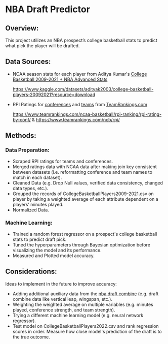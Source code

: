 # NBA Draft Predictor

## Overview: 

This project utilizes an NBA prospect’s college basketball stats to predict what pick the player will be drafted. 

## Data Sources: 

- NCAA season stats for each player from Aditya Kumar's [College Basketball 2009-2021 + NBA Advanced Stats](https://www.kaggle.com/datasets/adityak2003/college-basketball-players-20092021?resource=download)

  https://www.kaggle.com/datasets/adityak2003/college-basketball-players-20092021?resource=download

- RPI Ratings for [conferences](https://www.teamrankings.com/ncaa-basketball/rpi-ranking/rpi-rating-by-conf/) and [teams](https://www.teamrankings.com/ncb/rpi/) from [TeamRankings.com](https://www.teamrankings.com/)

  https://www.teamrankings.com/ncaa-basketball/rpi-ranking/rpi-rating-by-conf/ & https://www.teamrankings.com/ncb/rpi/

## Methods: 

### Data Preparation:

- Scraped RPI ratings for teams and conferences.
- Merged ratings data with NCAA data after making join key consistent between datasets (i.e. reformatting conference and team names to match in each dataset).
- Cleaned Data (e.g. Drop Null values, verified data consistency, changed data types, etc.).
- Grouped the records of CollegeBasketballPlayers2009-2021.csv on player by taking a weighted average of each attribute dependent on a players’ minutes played.
- Normalized Data.

### Machine Learning:

- Trained a random forest regressor on a prospect's college basketball stats to predict draft pick. 
- Tuned the hyperparameters through Bayesian optimization before visualizing the model and its performance.
- Measured and Plotted model accuracy.

## Considerations:

Ideas to implement in the future to improve accuracy: 

- Adding additional auxiliary data from the [nba draft combine](https://github.com/wyattowalsh/nba-db/tree/main) (e.g. draft combine data like vertical leap, wingspan, etc.).
- Weighting the weighted average on multiple variables (e.g. minutes played, conference strength, and team strength).
- Trying a different machine learning model (e.g. neural network regressor).
- Test model on CollegeBasketballPlayers2022.csv and rank regression scores in order. Measure how close model's prediction of the draft is to the true outcome.
